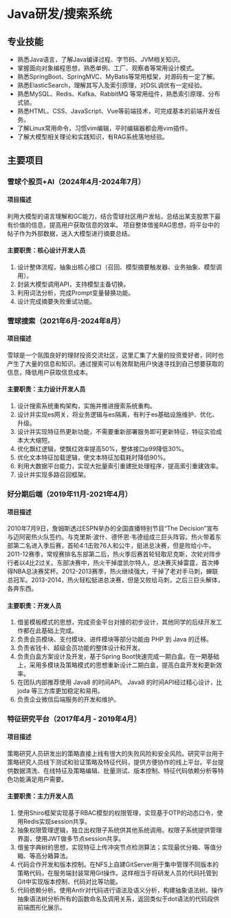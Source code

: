 # Java研发/搜索系统

##  <i class="fa fa-cogs" aria-hidden="true"></i> 专业技能

*   熟悉Java语言，了解Java编译过程、字节码、JVM相关知识。
*   掌握面向对象编程思想，熟悉单例、工厂、观察者等常用设计模式。
*   熟悉SpringBoot、SpringMVC、MyBatis等常用框架，对源码有一定了解。
*   熟悉ElasticSearch，理解其写入及索引原理，对DSL调优有一定经验。
*   熟悉MySQL、Redis、Kafka、RabbitMQ 等常用组件，熟悉索引原理、分布式锁。
*   熟悉HTML、CSS、JavaScript、Vue等前端技术，可完成基本的前端开发任务。
*   了解Linux常用命令，习惯vim编辑，平时编辑器都会用vim插件。
*   了解大模型相关理论和实践知识，有RAG系统落地经验。

##  <i class="fa fa-briefcase" aria-hidden="true"></i> 主要项目

### 雪球个股页+AI（2024年4月-2024年7月）

#### 项目描述

利用大模型的语言理解和GC能力，结合雪球社区用户发帖，总结出某支股票下最有价值的信息，提高用户获取信息的效率。
项目整体借鉴RAG思想，将平台中的帖子作为外部数据，送入大模型进行摘要总结。

#### 主要职责：核心设计开发人员

1. 设计整体流程，抽象出核心接口（召回、模型摘要触发器、业务抽象、模型调用）。
2. 封装大模型调用API，支持模型主备切换。
3. 利用词法分析，完成Prompt变量替换功能。
4. 设计完成摘要失败重试功能。

### 雪球搜索（2021年6月-2024年8月）

#### 项目描述

雪球是一个氛围良好的理财投资交流社区，这里汇集了大量的投资爱好者，同时也产生了大量的信息和知识。通过搜索可以有效帮助用户快速寻找到自己想要获取的信息，降低用户获取信息成本。

#### 主要职责：主力设计开发人员

1.  设计搜索系统重构架构，实施并推进搜索系统重构。
2.  设计并实现es网关，将业务逻辑与es隔离，有利于es基础设施维护、优化、升级。
3.  设计并实现特征热更新功能，不需要重新部署服务即可更新特征，特征实验成本大大缩短。
4.  优化飘红逻辑，使飘红效率提高50%，整体接口p99降低30%。
5.  优化文本特征加载逻辑，使文本特征加载耗时降低90%。
6.  利用大数据平台能力，实现大批量索引重建批处理程序，提高索引重建效率。
7.  设计并实现多路召回框架。

### 好分期后端（2019年11月-2021年4月）

#### 项目描述

2010年7月9日，詹姆斯透过ESPN举办的全国直播特别节目“The Decision”宣布与迈阿密热火队签约。与克里斯·波什、德怀恩·韦德组成三巨头阵容。热火带着东部第二名进入季后赛，首轮4:1击败76人和公牛，挺进总决赛，但是败给小牛。2011-12赛季，常规赛排名东部第二后，热火季后赛首轮轻取尼克斯，次轮对阵步行者以4比2过关。东部决赛中，热火干掉度凯尔特人，总决赛灭掉雷霆，首次捧得NBA总决赛奖杯。2012-2013赛季，热火继续强大，干掉了老对手马刺，蝉联总冠军。2013-2014，热火轻松挺进总决赛，但是又败给马刺，之后三巨头解体，各奔东西。

#### 主要职责：开发人员

1.  借鉴模板模式的思想，完成资金平台对接的初步设计，其他同学的后续开发工作都在此基础上完成。
2.  负责会员模块、支付模块、进件模块等部分功能由 PHP 到 Java 的迁移。
3.  负责省钱卡、超级会员功能的整体设计和开发。
4.  负责白盒方案设计及开发，基于Spring Boot快速完成一期白盒。在一期基础上，采用多模块及策略模式的思想重新设计二期白盒，提高白盒开发和更新效率。
5.  在团队内部推荐使用 Java8 的时间API。 Java8 的时间API经过精心设计，比 joda 等三方库更加稳定和易用。
6.  负责企业微信后端服务的开发和维护。

### 特征研究平台（2017年4月 - 2019年4月）

#### 项目描述

策略研究人员研发出的策略直接上线有很大的失败风险和安全风险。研究平台用于策略研究人员线下测试和验证策略及特征代码，提供方便协作的线上平台。平台提供数据清洗、在线特征及策略编辑、批量测试、版本控制、特征代码依赖分析等特色功能满足用户需要。

#### 主要职责：主力开发人员

1.  使用Shiro框架实现基于RBAC模型的权限管理，实现基于OTP的动态口令，使用Redis实现session共享。
2.  抽象权限管理逻辑，独立出权限子系统供其他系统调用。权限子系统提供管理界面，使用JWT做多节点session共享。
3.  借鉴字典树的思想，实现特征上传冲突节点检测算法；实现最优分箱、等值分箱、等高分箱算法。 
4.  代码合作开发和版本控制。在NFS上自建GitServer用于集中管理不同版本的策略代码，在服务端封装常用Git操作。这样相当于将研发人员的代码托管到Git中实现版本控制、代码对比等功能。
5.  代码依赖分析。使用Antlr对代码进行语法及语义分析，构建抽象语法树。操作抽象语法树分析所有的函数命名及调用关系，返回类似于dot语法的代码段供前端图形化展示。

